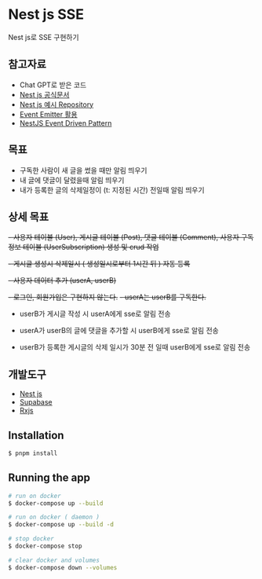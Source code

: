 # Nest js SSE

Nest js로 SSE 구현하기

## 참고자료

- Chat GPT로 받은 코드
- [Nest js 공식문서](https://docs.nestjs.com/techniques/server-sent-events)
- [Nest js 예시 Repository](https://github.com/nestjs/nest/tree/master/sample/28-sse)
- [Event Emitter 활용](https://docs.nestjs.com/techniques/events)
- [NestJS Event Driven Pattern](https://velog.io/@monk94/NestJS-Event-Driven-Pattern)

## 목표

- 구독한 사람이 새 글을 썼을 때만 알림 띄우기
- 내 글에 댓글이 달렸을때 알림 띄우기
- 내가 등록한 글의 삭제일정이 (t: 지정된 시간) 전일때 알림 띄우기

## 상세 목표

~~- 사용자 테이블 (User), 게시글 테이블 (Post), 댓글 테이블 (Comment), 사용자 구독 정보 테이블 (UserSubscription) 생성 및 crud 작업~~

~~- 게시글 생성시 삭제일시 ( 생성일시로부터 1시간 뒤 ) 자동 등록~~

~~- 사용자 데이터 추가 (userA, userB)~~

~~- 로그인, 회원가입은 구현하지 않는다.~~
~~- userA는 userB를 구독한다.~~

- userB가 게시글 작성 시 userA에게 sse로 알림 전송

- userA가 userB의 글에 댓글을 추가할 시 userB에게 sse로 알림 전송

- userB가 등록한 게시글의 삭제 일시가 30분 전 일때 userB에게 sse로 알림 전송

## 개발도구

- [Nest js](https://docs.nestjs.com/)
- [Supabase](https://supabase.com/)
- [Rxjs](https://rxjs.dev/)

## Installation

```bash
$ pnpm install
```

## Running the app

```bash
# run on docker
$ docker-compose up --build

# run on docker ( daemon )
$ docker-compose up --build -d

# stop docker
$ docker-compose stop

# clear docker and volumes
$ docker-compose down --volumes
```
